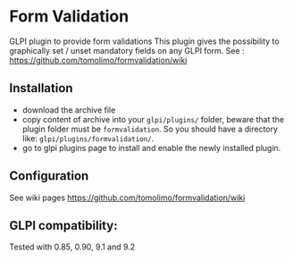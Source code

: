 # Form Validation
GLPI plugin to provide form validations
This plugin gives the possibility to graphically set / unset mandatory fields on any GLPI form.
See : https://github.com/tomolimo/formvalidation/wiki



## Installation
- download the archive file
- copy content of archive into your `glpi/plugins/` folder, beware that the plugin folder must be `formvalidation`. So you should have a directory like: `glpi/plugins/formvalidation/`.
- go to glpi plugins page to install and enable the newly installed plugin.

## Configuration
See wiki pages https://github.com/tomolimo/formvalidation/wiki

## GLPI compatibility:
Tested with 0.85, 0.90, 9.1 and 9.2


